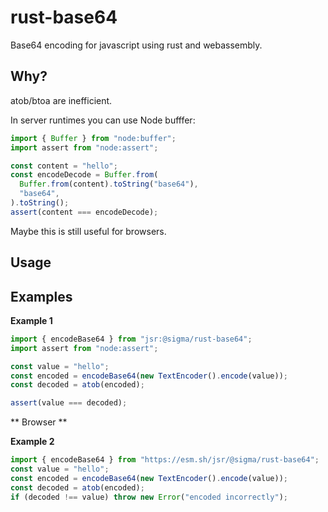 # rust-base64

Base64 encoding for javascript using rust and webassembly.

## Why?

atob/btoa are inefficient.

In server runtimes you can use Node bufffer:

```ts
import { Buffer } from "node:buffer";
import assert from "node:assert";

const content = "hello";
const encodeDecode = Buffer.from(
  Buffer.from(content).toString("base64"),
  "base64",
).toString();
assert(content === encodeDecode);
```

Maybe this is still useful for browsers.

## Usage

## Examples

**Example 1**

```typescript
import { encodeBase64 } from "jsr:@sigma/rust-base64";
import assert from "node:assert";

const value = "hello";
const encoded = encodeBase64(new TextEncoder().encode(value));
const decoded = atob(encoded);

assert(value === decoded);
```

** Browser **

**Example 2**

```ts
import { encodeBase64 } from "https://esm.sh/jsr/@sigma/rust-base64";
const value = "hello";
const encoded = encodeBase64(new TextEncoder().encode(value));
const decoded = atob(encoded);
if (decoded !== value) throw new Error("encoded incorrectly");
```
